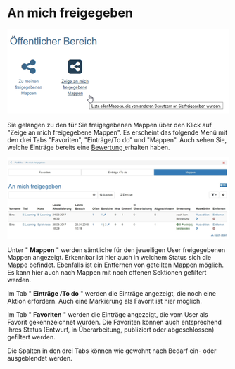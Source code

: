# An mich freigegeben

![](assets/portfolio_an_mich_freigegeben1.png)

Sie gelangen zu den für Sie freigegebenen Mappen über den Klick auf "Zeige an
mich freigegebene Mappen". Es erscheint das folgende Menü mit den drei Tabs
"Favoriten", "Einträge/To do" und "Mappen". Auch sehen Sie, welche Einträge
bereits eine [Bewertung ](Prozess+eines+Bewertungsportfolios.html)erhalten
haben.  

![](assets/Portfolio_freigegeben1.jpg)

Unter " **Mappen** " werden sämtliche für den jeweiligen User freigegebenen
Mappen angezeigt. Erkennbar ist hier auch in welchem Status sich die Mappe
befindet. Ebenfalls ist ein Entfernen von geteilten Mappen möglich. Es kann
hier auch nach Mappen mit noch offenen Sektionen gefiltert werden.

Im Tab " **Einträge /To do** " werden die Einträge angezeigt, die noch eine
Aktion erfordern. Auch eine Markierung als Favorit ist hier möglich.

Im Tab " **Favoriten** " werden die Einträge angezeigt, die vom User als
Favorit gekennzeichnet wurden. Die Favoriten können auch entsprechend ihres
Status (Entwurf, in Überarbeitung, publiziert oder abgeschlossen) gefiltert
werden.

Die Spalten in den drei Tabs können wie gewohnt nach Bedarf ein- oder
ausgeblendet werden.

